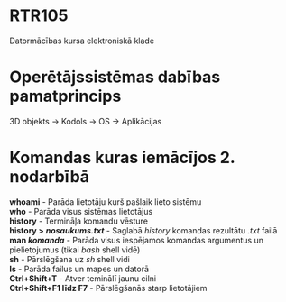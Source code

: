 # RTR105
Datormācības kursa elektroniskā klade  
# Operētājssistēmas dabības pamatprincips  
3D objekts -> Kodols -> OS -> Aplikācijas  
# Komandas kuras iemācījos 2. nodarbībā  
**whoami** - Parāda lietotāju kurš pašlaik lieto sistēmu  
**who** - Parāda visus sistēmas lietotājus  
**history** - Termināļa komandu vēsture  
**history > _nosaukums.txt_** - Saglabā _history_ komandas rezultātu _.txt_ failā  
**man _komanda_** - Parāda visus iespējamos komandas argumentus un pielietojumus (tikai _bash_ shell vidē)  
**sh** - Pārslēgšana uz _sh_ shell vidi  
**ls** - Parāda failus un mapes un datorā  
**Ctrl+Shift+T** - Atver teminālī jaunu cilni  
**Ctrl+Shift+F1 līdz F7** - Pārslēgšanās starp lietotājiem  
